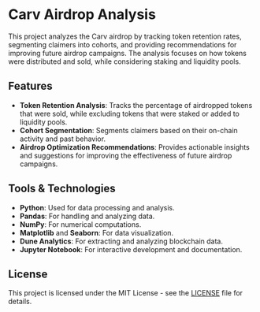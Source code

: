 # Carv Airdrop Analysis

This project analyzes the Carv airdrop by tracking token retention rates, segmenting claimers into cohorts, and providing recommendations for improving future airdrop campaigns. The analysis focuses on how tokens were distributed and sold, while considering staking and liquidity pools.

## Features

- **Token Retention Analysis**: Tracks the percentage of airdropped tokens that were sold, while excluding tokens that were staked or added to liquidity pools.
- **Cohort Segmentation**: Segments claimers based on their on-chain activity and past behavior.
- **Airdrop Optimization Recommendations**: Provides actionable insights and suggestions for improving the effectiveness of future airdrop campaigns.

## Tools & Technologies

- **Python**: Used for data processing and analysis.
- **Pandas**: For handling and analyzing data.
- **NumPy**: For numerical computations.
- **Matplotlib** and **Seaborn**: For data visualization.
- **Dune Analytics**: For extracting and analyzing blockchain data.
- **Jupyter Notebook**: For interactive development and documentation.

## License

This project is licensed under the MIT License - see the [LICENSE](LICENSE) file for details.
